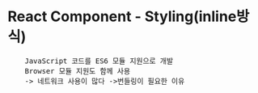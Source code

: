 # React Component - Styling(inline방식)

<pre>
    JavaScript 코드를 ES6 모듈 지원으로 개발
    Browser 모듈 지원도 함께 사용 
    -> 네트워크 사용이 많다 ->번들링이 필요한 이유
</pre>
